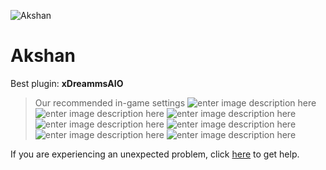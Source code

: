   ![Akshan]()
# Akshan

 Best plugin: **xDreammsAIO**
 


> Our recommended in-game settings
![enter image description here](https://cdn.discordapp.com/attachments/1002870433265242152/1025069906250707085/kaisa_1.PNG)
![enter image description here](https://cdn.discordapp.com/attachments/1002870433265242152/1025069906686918718/kaisa_2.PNG)
![enter image description here](https://cdn.discordapp.com/attachments/1002870433265242152/1025069907605475411/kaisa_3.PNG)
![enter image description here](https://cdn.discordapp.com/attachments/1002870433265242152/1025069907991330916/kaisa_4.PNG)
![enter image description here](https://cdn.discordapp.com/attachments/1002870433265242152/1025069908586930256/kaisa_5.PNG)
![enter image description here](https://cdn.discordapp.com/attachments/1002870433265242152/1025069909065076777/kaisa_6.PNG)
![enter image description here](https://cdn.discordapp.com/attachments/1002870433265242152/1025069909526454393/kaisa_7.PNG)

If you are experiencing an unexpected problem, click [here](https://github.com/y1n/BGX.Support/tree/main/%F0%9F%87%AC%F0%9F%87%A7%20English) to get help.
